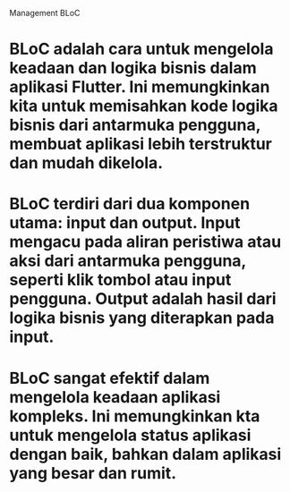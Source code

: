 Management BLoC

# BLoC adalah cara untuk mengelola keadaan dan logika bisnis dalam aplikasi Flutter. Ini memungkinkan kita untuk memisahkan kode logika bisnis dari antarmuka pengguna, membuat aplikasi lebih terstruktur dan mudah dikelola.

# BLoC terdiri dari dua komponen utama: input dan output. Input mengacu pada aliran peristiwa atau aksi dari antarmuka pengguna, seperti klik tombol atau input pengguna. Output adalah hasil dari logika bisnis yang diterapkan pada input.

# BLoC sangat efektif dalam mengelola keadaan aplikasi kompleks. Ini memungkinkan kta untuk mengelola status aplikasi dengan baik, bahkan dalam aplikasi yang besar dan rumit.

